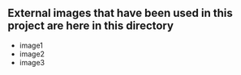 
## External images that have been used in this project are here in this directory

- image1
- image2
- image3


